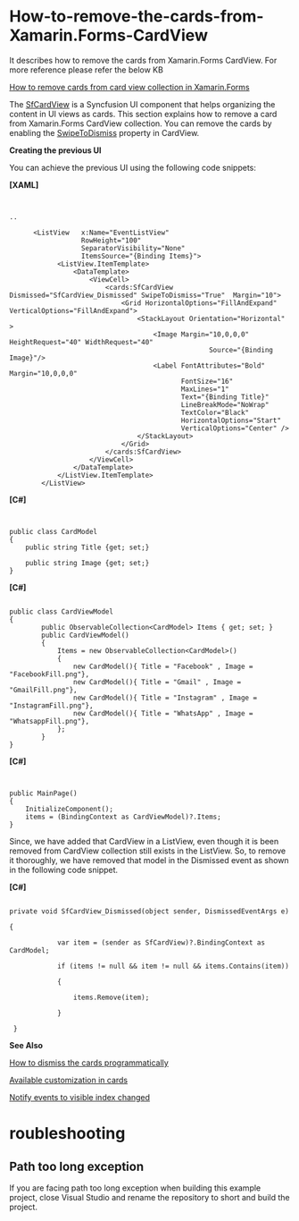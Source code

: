 # How-to-remove-the-cards-from-Xamarin.Forms-CardView
It describes how to remove the cards from Xamarin.Forms CardView. For more reference please refer the below KB

[How to remove cards from card view collection in Xamarin.Forms](https://www.syncfusion.com/kb/11655/?utm_medium=listing&utm_source=github-examples)

The [SfCardView](https://help.syncfusion.com/xamarin/cards/getting-started?_ga=2.142432434.1232783100.1593359517-1450022673.1574142796#sfcardview) is a Syncfusion UI component that helps organizing the content in UI views as cards. This section explains how to remove a card from Xamarin.Forms CardView collection. You can remove the cards by enabling the [SwipeToDismiss](https://github.com/SyncfusionExamples/shadow-effect-in-Xamarin.Forms-cards-SfCardView-/blob/master/README.md) property in CardView.

 
**Creating the previous UI**
 

You can achieve the previous UI using the following code snippets:

 
**[XAML]**

```


..
 
      <ListView   x:Name="EventListView"
                  RowHeight="100"
                  SeparatorVisibility="None"
                  ItemsSource="{Binding Items}">
            <ListView.ItemTemplate>
                <DataTemplate>
                    <ViewCell>
                        <cards:SfCardView Dismissed="SfCardView_Dismissed" SwipeToDismiss="True"  Margin="10">
                            <Grid HorizontalOptions="FillAndExpand" VerticalOptions="FillAndExpand">
                                <StackLayout Orientation="Horizontal" >
                                    <Image Margin="10,0,0,0" HeightRequest="40" WidthRequest="40"
                                                  Source="{Binding Image}"/>
                                    <Label FontAttributes="Bold" Margin="10,0,0,0"
                                           FontSize="16"
                                           MaxLines="1"
                                           Text="{Binding Title}"
                                           LineBreakMode="NoWrap"
                                           TextColor="Black"
                                           HorizontalOptions="Start"
                                           VerticalOptions="Center" />
                                </StackLayout>
                            </Grid>
                        </cards:SfCardView>
                    </ViewCell>
                </DataTemplate>
            </ListView.ItemTemplate>
        </ListView>
```
 
**[C#]**

```


public class CardModel
{
    public string Title {get; set;}
 
    public string Image {get; set;}
}

```

**[C#]**

```

public class CardViewModel
{
        public ObservableCollection<CardModel> Items { get; set; }
        public CardViewModel()
        {
            Items = new ObservableCollection<CardModel>()
            {
                new CardModel(){ Title = "Facebook" , Image = "FacebookFill.png"},
                new CardModel(){ Title = "Gmail" , Image = "GmailFill.png"},
                new CardModel(){ Title = "Instagram" , Image = "InstagramFill.png"},
                new CardModel(){ Title = "WhatsApp" , Image = "WhatsappFill.png"},
            };
        }
}

```

**[C#]**

```


public MainPage()
{
    InitializeComponent();
    items = (BindingContext as CardViewModel)?.Items;
}
```
 

Since, we have added that CardView in a ListView, even though it is been removed from CardView collection still exists in the ListView. So, to remove it thoroughly, we have removed that model in the Dismissed event as shown in the following code snippet.

 **[C#]**
```

private void SfCardView_Dismissed(object sender, DismissedEventArgs e)

{

            var item = (sender as SfCardView)?.BindingContext as CardModel;

            if (items != null && item != null && items.Contains(item))

            {

                items.Remove(item);

            }

 }
```
 
**See Also**


[How to dismiss the cards programmatically](https://help.syncfusion.com/xamarin/cards/getting-started?_ga=2.118251401.1232783100.1593359517-1450022673.1574142796#dismiss-the-card-programmatically)

[Available customization in cards](https://help.syncfusion.com/xamarin/cards/customization?_ga=2.118251401.1232783100.1593359517-1450022673.1574142796)

[Notify events to visible index changed](https://help.syncfusion.com/xamarin/cards/events?_ga=2.118251401.1232783100.1593359517-1450022673.1574142796#visiblecardindexchanging)

# roubleshooting
## Path too long exception
If you are facing path too long exception when building this example project, close Visual Studio and rename the repository to short and build the project.
